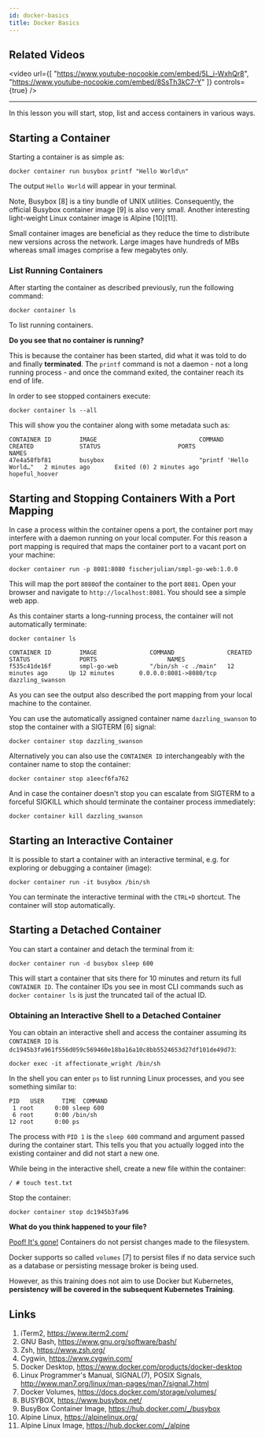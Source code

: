 ```yaml
---
id: docker-basics
title: Docker Basics
---
```


## Related Videos
<video
  url={[
    "https://www.youtube-nocookie.com/embed/5L_i-WxhQr8",
    "https://www.youtube-nocookie.com/embed/8SsTh3kC7-Y"
  ]}
  controls={true}
/>

---

In this lesson you will start, stop, list and access containers in various ways.

## Starting a Container

Starting a container is as simple as:

    docker container run busybox printf "Hello World\n"

The output `Hello World` will appear in your terminal.

Note, Busybox [8] is a tiny bundle of UNIX utilities. Consequently, the official Busybox container image [9] is also very small. Another interesting light-weight Linux container image is Alpine [10][11].

Small container images are beneficial as they reduce the time to distribute new versions across the network. Large images have hundreds of MBs whereas small images comprise a few megabytes only.

### List Running Containers

After starting the container as described previously, run the following command:

    docker container ls

To list running containers.

**Do you see that no container is running?**

This is because the container has been started, did what it was told to do and finally **terminated**. The `printf` command is not a daemon - not a long running process - and once the command exited, the container reach its end of life.

In order to see stopped containers execute:

    docker container ls --all

This will show you the container along with some metadata such as:

    CONTAINER ID        IMAGE                             COMMAND                  CREATED             STATUS                      PORTS               NAMES
    47e4a58fbf81        busybox                           "printf 'Hello World…"   2 minutes ago       Exited (0) 2 minutes ago                        hopeful_hoover

## Starting and Stopping Containers With a Port Mapping

In case a process within the container opens a port, the container port may interfere with a daemon running on your local computer. For this reason a port mapping is required that maps the container port to a vacant port on your machine:

    docker container run -p 8081:8080 fischerjulian/smpl-go-web:1.0.0

This will map the port `8080`of the container to the port `8081`. Open your browser and navigate to `http://localhost:8081`. You should see a simple web app.

As this container starts a long-running process, the container will not automatically terminate:

    docker container ls

    CONTAINER ID        IMAGE               COMMAND               CREATED             STATUS              PORTS                    NAMES
    f535c41de16f        smpl-go-web         "/bin/sh -c ./main"   12 minutes ago      Up 12 minutes       0.0.0.0:8081->8080/tcp   dazzling_swanson

As you can see the output also described the port mapping from your local machine to the container.

You can use the automatically assigned container name `dazzling_swanson` to stop the container with a SIGTERM [6] signal:

    docker container stop dazzling_swanson

Alternatively you can also use the `CONTAINER ID` interchangeably with the container name to stop the container:

    docker container stop a1eecf6fa762

And in case the container doesn't stop you can escalate from SIGTERM to a forceful SIGKILL which should terminate the container process immediately:

    docker container kill dazzling_swanson

## Starting an Interactive Container

It is possible to start a container with an interactive terminal, e.g. for exploring or debugging a container (image):

    docker container run -it busybox /bin/sh

You can terminate the interactive terminal with the `CTRL+D` shortcut. The container will stop automatically.

## Starting a Detached Container

You can start a container and detach the terminal from it:

    docker container run -d busybox sleep 600

This will start a container that sits there for 10 minutes and return its full `CONTAINER ID`. The container IDs you see in most CLI commands such as `docker container ls` is just the truncated tail of the actual ID.

### Obtaining an Interactive Shell to a Detached Container

You can obtain an interactive shell and access the container assuming its `CONTAINER ID` is `dc1945b3fa961f556d059c569460e18ba16a10c8bb5524653d27df101de49d73`:

    docker exec -it affectionate_wright /bin/sh

In the shell you can enter `ps` to list running Linux processes, and you see something similar to:

    PID   USER     TIME  COMMAND
     1 root      0:00 sleep 600
     6 root      0:00 /bin/sh
    12 root      0:00 ps

The process with `PID 1` is the `sleep 600` command and argument passed during the container start. This tells you that you actually logged into the existing container and did not start a new one.

While being in the interactive shell, create a new file within the container:

    / # touch test.txt

Stop the container:

    docker container stop dc1945b3fa96

**What do you think happened to your file?**

[Poof! It's gone!](https://www.youtube.com/watch?v=NmFo-LKHGY0) Containers do not persist changes made to the filesystem.

Docker supports so called `volumes` [7] to persist files if no data service such as a database or persisting message broker is being used.

However, as this training does not aim to use Docker but Kubernetes, **persistency will be covered in the subsequent Kubernetes Training**.

## Links
1. iTerm2, https://www.iterm2.com/
2. GNU Bash, https://www.gnu.org/software/bash/
3. Zsh, https://www.zsh.org/
4. Cygwin, https://www.cygwin.com/
5. Docker Desktop, https://www.docker.com/products/docker-desktop
6. Linux Programmer's Manual, SIGNAL(7), POSIX Signals, http://www.man7.org/linux/man-pages/man7/signal.7.html
7. Docker Volumes, https://docs.docker.com/storage/volumes/
8. BUSYBOX, https://www.busybox.net/
9. BusyBox Container Image, https://hub.docker.com/_/busybox
10. Alpine Linux, https://alpinelinux.org/
11. Alpine Linux Image, https://hub.docker.com/_/alpine
